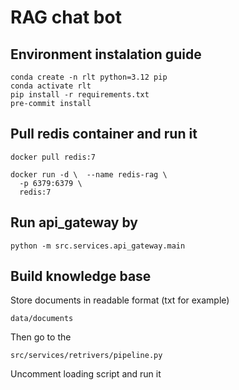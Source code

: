 # RAG chat bot
## Environment instalation guide
```
conda create -n rlt python=3.12 pip
conda activate rlt
pip install -r requirements.txt
pre-commit install
```

## Pull redis container and run it
```
docker pull redis:7

docker run -d \  --name redis-rag \
  -p 6379:6379 \
  redis:7
```

## Run api_gateway by
```
python -m src.services.api_gateway.main
```

## Build knowledge base
Store documents in readable format (txt for example)

```
data/documents
```

Then go to the
```
src/services/retrivers/pipeline.py
```
Uncomment loading script and run it
